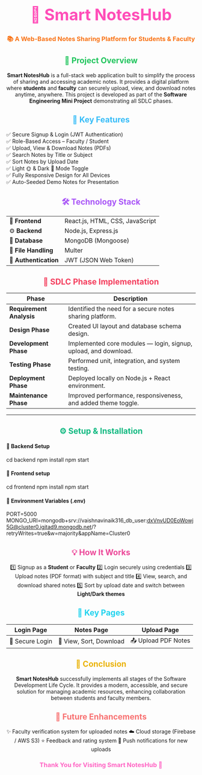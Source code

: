 <h1 align="center" style="color:#ff4db8; font-size:42px;">
🧠 Smart NotesHub  
</h1>

<h3 align="center" style="color:#f97316;">
📚 A Web-Based Notes Sharing Platform for Students & Faculty
</h3>

<h2 align="center" style="color:#22c55e;">🚀 Project Overview</h2>

<p align="center">
<b>Smart NotesHub</b> is a full-stack web application built to simplify the process of sharing and accessing academic notes.  
It provides a digital platform where <b>students</b> and <b>faculty</b> can securely upload, view, and download notes anytime, anywhere.  
This project is developed as part of the <b>Software Engineering Mini Project</b> demonstrating all SDLC phases.
</p>

<h2 align="center" style="color:#38bdf8;">🌟 Key Features</h2>

<p align="center">

✅ Secure Signup & Login (JWT Authentication)  
✅ Role-Based Access – Faculty / Student  
✅ Upload, View & Download Notes (PDFs)  
✅ Search Notes by Title or Subject  
✅ Sort Notes by Upload Date  
✅ Light 🌞 & Dark 🌙 Mode Toggle  
✅ Fully Responsive Design for All Devices  
✅ Auto-Seeded Demo Notes for Presentation  
</p>

<h2 align="center" style="color:#a855f7;">🛠️ Technology Stack</h2>

<table align="center">
<tr><td>🎨 <b>Frontend</b></td><td>React.js, HTML, CSS, JavaScript</td></tr>
<tr><td>⚙️ <b>Backend</b></td><td>Node.js, Express.js</td></tr>
<tr><td>💾 <b>Database</b></td><td>MongoDB (Mongoose)</td></tr>
<tr><td>📂 <b>File Handling</b></td><td>Multer</td></tr>
<tr><td>🔐 <b>Authentication</b></td><td>JWT (JSON Web Token)</td></tr>
</table>


<h2 align="center" style="color:#f43f5e;">🧩 SDLC Phase Implementation</h2>

| Phase | Description |
|--------|--------------|
| **Requirement Analysis** | Identified the need for a secure notes sharing platform. |
| **Design Phase** | Created UI layout and database schema design. |
| **Development Phase** | Implemented core modules — login, signup, upload, and download. |
| **Testing Phase** | Performed unit, integration, and system testing. |
| **Deployment Phase** | Deployed locally on Node.js + React environment. |
| **Maintenance Phase** | Improved performance, responsiveness, and added theme toggle. |

---

<h2 align="center" style="color:#10b981;">⚙️ Setup & Installation</h2>

#### 🔹 Backend Setup
cd backend
npm install
npm start

#### 🔹 Frontend setup
cd frontend
npm install
npm start

#### 🔹 Environment Variables (.env)
PORT=5000
MONGO_URI=mongodb+srv://vaishnavinaik316_db_user:dxVnvUD0EoWowj5G@cluster0.igjtad9.mongodb.net/?retryWrites=true&w=majority&appName=Cluster0

<h2 align="center" style="color:#ec4899;">💡 How It Works</h2> <p align="center"> 1️⃣ Signup as a <b>Student</b> or <b>Faculty</b> 2️⃣ Login securely using credentials 3️⃣ Upload notes (PDF format) with subject and title 4️⃣ View, search, and download shared notes 5️⃣ Sort by upload date and switch between <b>Light/Dark themes</b> </p>

<h2 align="center" style="color:#22d3ee;">📸 Key Pages</h2>


| Login Page      | Notes Page              | Upload Page         |
| --------------- | ----------------------- | ------------------- |
| 🔐 Secure Login | 📘 View, Sort, Download | 📤 Upload PDF Notes |

<h2 align="center" style="color:#eab308;">🏁 Conclusion</h2> <p align="center"> <b>Smart NotesHub</b> successfully implements all stages of the Software Development Life Cycle. It provides a modern, accessible, and secure solution for managing academic resources, enhancing collaboration between students and faculty members. </p>
<h2 align="center" style="color:#f87171;">🚀 Future Enhancements</h2> <p align="center"> ✨ Faculty verification system for uploaded notes ☁️ Cloud storage (Firebase / AWS S3) ⭐ Feedback and rating system 🔔 Push notifications for new uploads </p>
<h3 align="center" style="color:#ff66c4;"> Thank You for Visiting Smart NotesHub 💖</h3>